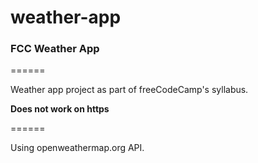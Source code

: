# weather-app


### FCC Weather App
======

Weather app project as part of freeCodeCamp's syllabus.

**Does not work on https**

======

Using openweathermap.org API.



